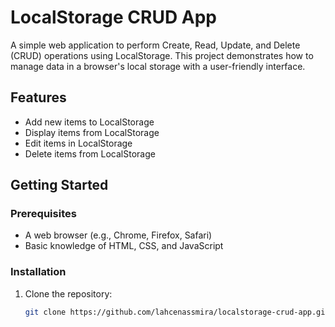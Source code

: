 # LocalStorage CRUD App

A simple web application to perform Create, Read, Update, and Delete (CRUD) operations using LocalStorage. This project demonstrates how to manage data in a browser's local storage with a user-friendly interface.

## Features

- Add new items to LocalStorage
- Display items from LocalStorage
- Edit items in LocalStorage
- Delete items from LocalStorage

## Getting Started

### Prerequisites

- A web browser (e.g., Chrome, Firefox, Safari)
- Basic knowledge of HTML, CSS, and JavaScript

### Installation

1. Clone the repository:

   ```bash
   git clone https://github.com/lahcenassmira/localstorage-crud-app.git
